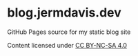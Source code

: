 # blog.jermdavis.dev

GitHub Pages source for my static blog site

Content licensed under [CC BY-NC-SA 4.0](License.md)
